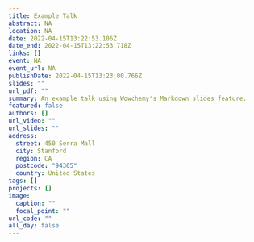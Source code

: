 ```yaml
---
title: Example Talk
abstract: NA
location: NA
date: 2022-04-15T13:22:53.106Z
date_end: 2022-04-15T13:22:53.718Z
links: []
event: NA
event_url: NA
publishDate: 2022-04-15T13:23:00.766Z
slides: ""
url_pdf: ""
summary: An example talk using Wowchemy's Markdown slides feature.
featured: false
authors: []
url_video: ""
url_slides: ""
address:
  street: 450 Serra Mall
  city: Stanford
  region: CA
  postcode: "94305"
  country: United States
tags: []
projects: []
image:
  caption: ""
  focal_point: ""
url_code: ""
all_day: false
---
```

